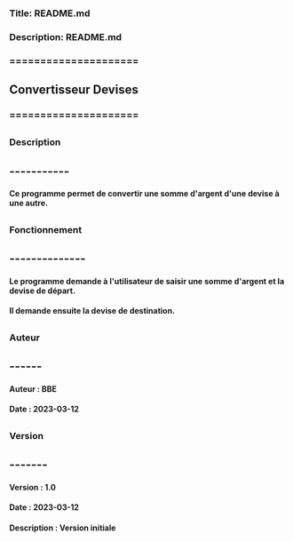 ### Title: README.md
### Description: README.md
### =====================
## Convertisseur Devises
### =====================
##
### Description
## -----------
#### Ce programme permet de convertir une somme d'argent d'une devise à une autre.
##    
### Fonctionnement
## --------------
#### Le programme demande à l'utilisateur de saisir une somme d'argent et la devise de départ.
#### Il demande ensuite la devise de destination.
##
### Auteur
## ------
#### Auteur : BBE
#### Date : 2023-03-12
##
### Version
## -------
#### Version : 1.0
#### Date : 2023-03-12
#### Description : Version initiale
